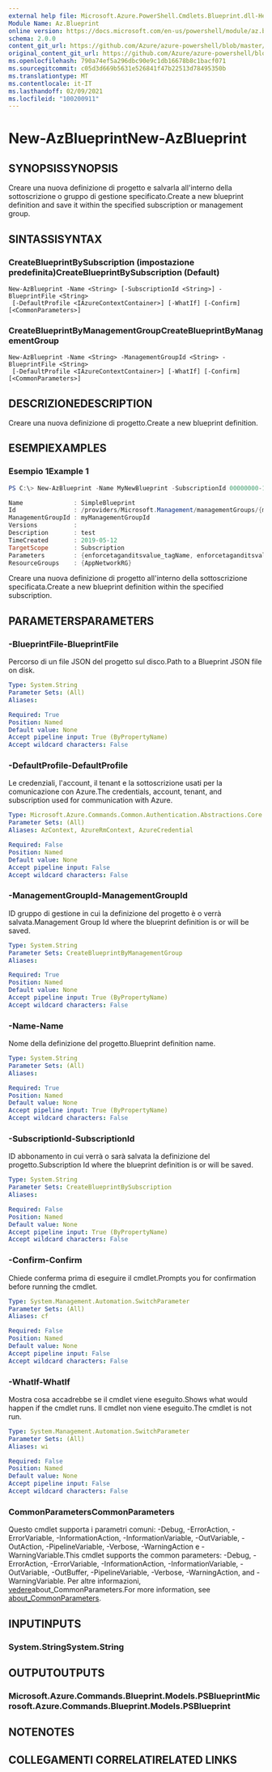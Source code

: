 ```yaml
---
external help file: Microsoft.Azure.PowerShell.Cmdlets.Blueprint.dll-Help.xml
Module Name: Az.Blueprint
online version: https://docs.microsoft.com/en-us/powershell/module/az.blueprint/new-azblueprint
schema: 2.0.0
content_git_url: https://github.com/Azure/azure-powershell/blob/master/src/Blueprint/Blueprint/help/New-AzBlueprint.md
original_content_git_url: https://github.com/Azure/azure-powershell/blob/master/src/Blueprint/Blueprint/help/New-AzBlueprint.md
ms.openlocfilehash: 790a74ef5a296dbc90e9c1db16678b8c1bacf071
ms.sourcegitcommit: c05d3d669b5631e526841f47b22513d78495350b
ms.translationtype: MT
ms.contentlocale: it-IT
ms.lasthandoff: 02/09/2021
ms.locfileid: "100200911"
---
```

# <span data-ttu-id="755e8-101">New-AzBlueprint</span><span class="sxs-lookup"><span data-stu-id="755e8-101">New-AzBlueprint</span></span>

## <span data-ttu-id="755e8-102">SYNOPSIS</span><span class="sxs-lookup"><span data-stu-id="755e8-102">SYNOPSIS</span></span>
<span data-ttu-id="755e8-103">Creare una nuova definizione di progetto e salvarla all'interno della sottoscrizione o gruppo di gestione specificato.</span><span class="sxs-lookup"><span data-stu-id="755e8-103">Create a new blueprint definition and save it within the specified subscription or management group.</span></span>

## <span data-ttu-id="755e8-104">SINTASSI</span><span class="sxs-lookup"><span data-stu-id="755e8-104">SYNTAX</span></span>

### <span data-ttu-id="755e8-105">CreateBlueprintBySubscription (impostazione predefinita)</span><span class="sxs-lookup"><span data-stu-id="755e8-105">CreateBlueprintBySubscription (Default)</span></span>
```
New-AzBlueprint -Name <String> [-SubscriptionId <String>] -BlueprintFile <String>
 [-DefaultProfile <IAzureContextContainer>] [-WhatIf] [-Confirm] [<CommonParameters>]
```

### <span data-ttu-id="755e8-106">CreateBlueprintByManagementGroup</span><span class="sxs-lookup"><span data-stu-id="755e8-106">CreateBlueprintByManagementGroup</span></span>
```
New-AzBlueprint -Name <String> -ManagementGroupId <String> -BlueprintFile <String>
 [-DefaultProfile <IAzureContextContainer>] [-WhatIf] [-Confirm] [<CommonParameters>]
```

## <span data-ttu-id="755e8-107">DESCRIZIONE</span><span class="sxs-lookup"><span data-stu-id="755e8-107">DESCRIPTION</span></span>
<span data-ttu-id="755e8-108">Creare una nuova definizione di progetto.</span><span class="sxs-lookup"><span data-stu-id="755e8-108">Create a new blueprint definition.</span></span> 

## <span data-ttu-id="755e8-109">ESEMPI</span><span class="sxs-lookup"><span data-stu-id="755e8-109">EXAMPLES</span></span>

### <span data-ttu-id="755e8-110">Esempio 1</span><span class="sxs-lookup"><span data-stu-id="755e8-110">Example 1</span></span>
```powershell
PS C:\> New-AzBlueprint -Name MyNewBlueprint -SubscriptionId 00000000-1111-0000-1111-000000000000 -BlueprintFile C:\Blueprint.json

Name              : SimpleBlueprint
Id                : /providers/Microsoft.Management/managementGroups/{mgId}/providers/Microsoft.Blueprint/blueprints/SimpleBlueprint
ManagementGroupId : myManagementGroupId
Versions          : 
Description       : test
TimeCreated       : 2019-05-12
TargetScope       : Subscription
Parameters        : {enforcetaganditsvalue_tagName, enforcetaganditsvalue_tagValue}
ResourceGroups    : {AppNetworkRG}
```

<span data-ttu-id="755e8-111">Creare una nuova definizione di progetto all'interno della sottoscrizione specificata.</span><span class="sxs-lookup"><span data-stu-id="755e8-111">Create a new blueprint definition within the specified subscription.</span></span>

## <span data-ttu-id="755e8-112">PARAMETERS</span><span class="sxs-lookup"><span data-stu-id="755e8-112">PARAMETERS</span></span>

### <span data-ttu-id="755e8-113">-BlueprintFile</span><span class="sxs-lookup"><span data-stu-id="755e8-113">-BlueprintFile</span></span>
<span data-ttu-id="755e8-114">Percorso di un file JSON del progetto sul disco.</span><span class="sxs-lookup"><span data-stu-id="755e8-114">Path to a Blueprint JSON file on disk.</span></span>

```yaml
Type: System.String
Parameter Sets: (All)
Aliases:

Required: True
Position: Named
Default value: None
Accept pipeline input: True (ByPropertyName)
Accept wildcard characters: False
```

### <span data-ttu-id="755e8-115">-DefaultProfile</span><span class="sxs-lookup"><span data-stu-id="755e8-115">-DefaultProfile</span></span>
<span data-ttu-id="755e8-116">Le credenziali, l'account, il tenant e la sottoscrizione usati per la comunicazione con Azure.</span><span class="sxs-lookup"><span data-stu-id="755e8-116">The credentials, account, tenant, and subscription used for communication with Azure.</span></span>

```yaml
Type: Microsoft.Azure.Commands.Common.Authentication.Abstractions.Core.IAzureContextContainer
Parameter Sets: (All)
Aliases: AzContext, AzureRmContext, AzureCredential

Required: False
Position: Named
Default value: None
Accept pipeline input: False
Accept wildcard characters: False
```

### <span data-ttu-id="755e8-117">-ManagementGroupId</span><span class="sxs-lookup"><span data-stu-id="755e8-117">-ManagementGroupId</span></span>
<span data-ttu-id="755e8-118">ID gruppo di gestione in cui la definizione del progetto è o verrà salvata.</span><span class="sxs-lookup"><span data-stu-id="755e8-118">Management Group Id where the blueprint definition is or will be saved.</span></span>

```yaml
Type: System.String
Parameter Sets: CreateBlueprintByManagementGroup
Aliases:

Required: True
Position: Named
Default value: None
Accept pipeline input: True (ByPropertyName)
Accept wildcard characters: False
```

### <span data-ttu-id="755e8-119">-Name</span><span class="sxs-lookup"><span data-stu-id="755e8-119">-Name</span></span>
<span data-ttu-id="755e8-120">Nome della definizione del progetto.</span><span class="sxs-lookup"><span data-stu-id="755e8-120">Blueprint definition name.</span></span>

```yaml
Type: System.String
Parameter Sets: (All)
Aliases:

Required: True
Position: Named
Default value: None
Accept pipeline input: True (ByPropertyName)
Accept wildcard characters: False
```

### <span data-ttu-id="755e8-121">-SubscriptionId</span><span class="sxs-lookup"><span data-stu-id="755e8-121">-SubscriptionId</span></span>
<span data-ttu-id="755e8-122">ID abbonamento in cui verrà o sarà salvata la definizione del progetto.</span><span class="sxs-lookup"><span data-stu-id="755e8-122">Subscription Id where the blueprint definition is or will be saved.</span></span>

```yaml
Type: System.String
Parameter Sets: CreateBlueprintBySubscription
Aliases:

Required: False
Position: Named
Default value: None
Accept pipeline input: True (ByPropertyName)
Accept wildcard characters: False
```

### <span data-ttu-id="755e8-123">-Confirm</span><span class="sxs-lookup"><span data-stu-id="755e8-123">-Confirm</span></span>
<span data-ttu-id="755e8-124">Chiede conferma prima di eseguire il cmdlet.</span><span class="sxs-lookup"><span data-stu-id="755e8-124">Prompts you for confirmation before running the cmdlet.</span></span>

```yaml
Type: System.Management.Automation.SwitchParameter
Parameter Sets: (All)
Aliases: cf

Required: False
Position: Named
Default value: None
Accept pipeline input: False
Accept wildcard characters: False
```

### <span data-ttu-id="755e8-125">-WhatIf</span><span class="sxs-lookup"><span data-stu-id="755e8-125">-WhatIf</span></span>
<span data-ttu-id="755e8-126">Mostra cosa accadrebbe se il cmdlet viene eseguito.</span><span class="sxs-lookup"><span data-stu-id="755e8-126">Shows what would happen if the cmdlet runs.</span></span>
<span data-ttu-id="755e8-127">Il cmdlet non viene eseguito.</span><span class="sxs-lookup"><span data-stu-id="755e8-127">The cmdlet is not run.</span></span>

```yaml
Type: System.Management.Automation.SwitchParameter
Parameter Sets: (All)
Aliases: wi

Required: False
Position: Named
Default value: None
Accept pipeline input: False
Accept wildcard characters: False
```

### <span data-ttu-id="755e8-128">CommonParameters</span><span class="sxs-lookup"><span data-stu-id="755e8-128">CommonParameters</span></span>
<span data-ttu-id="755e8-129">Questo cmdlet supporta i parametri comuni: -Debug, -ErrorAction, -ErrorVariable, -InformationAction, -InformationVariable, -OutVariable, -OutAction, -PipelineVariable, -Verbose, -WarningAction e -WarningVariable.</span><span class="sxs-lookup"><span data-stu-id="755e8-129">This cmdlet supports the common parameters: -Debug, -ErrorAction, -ErrorVariable, -InformationAction, -InformationVariable, -OutVariable, -OutBuffer, -PipelineVariable, -Verbose, -WarningAction, and -WarningVariable.</span></span> <span data-ttu-id="755e8-130">Per altre informazioni, [vedere](http://go.microsoft.com/fwlink/?LinkID=113216)about_CommonParameters.</span><span class="sxs-lookup"><span data-stu-id="755e8-130">For more information, see [about_CommonParameters](http://go.microsoft.com/fwlink/?LinkID=113216).</span></span>

## <span data-ttu-id="755e8-131">INPUT</span><span class="sxs-lookup"><span data-stu-id="755e8-131">INPUTS</span></span>

### <span data-ttu-id="755e8-132">System.String</span><span class="sxs-lookup"><span data-stu-id="755e8-132">System.String</span></span>

## <span data-ttu-id="755e8-133">OUTPUT</span><span class="sxs-lookup"><span data-stu-id="755e8-133">OUTPUTS</span></span>

### <span data-ttu-id="755e8-134">Microsoft.Azure.Commands.Blueprint.Models.PSBlueprint</span><span class="sxs-lookup"><span data-stu-id="755e8-134">Microsoft.Azure.Commands.Blueprint.Models.PSBlueprint</span></span>

## <span data-ttu-id="755e8-135">NOTE</span><span class="sxs-lookup"><span data-stu-id="755e8-135">NOTES</span></span>

## <span data-ttu-id="755e8-136">COLLEGAMENTI CORRELATI</span><span class="sxs-lookup"><span data-stu-id="755e8-136">RELATED LINKS</span></span>
